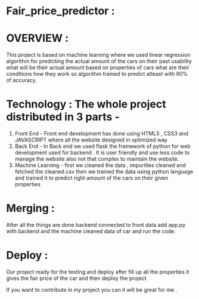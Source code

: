 # Fair_price_predictor :

# OVERVIEW : 
  This project is based on machine learning where we used linear regression algorithm for predicting the actual amount of the cars 
  on their past usability what will be their actual amount based on properties of cars what are their conditions how they work so 
  algorithm trained to predict atleast with 90% of accuracy.
  
# Technology : The whole project distributed in 3 parts -
  1. Front End - Front end development has done using HTML5 , CSS3 and JAVASCRIPT where all the website designed in optimized way 
  2. Back End -  In Back end we used flask the framework of python for web development used for backend . It is user friendly and 
                 use less code to manage the website also not that complex to maintain the website.
  3. Machine Learning - first we cleaned the data , impurities cleaned and fetched the cleaned.csv then we trained the data using 
     python language and trained it to predict right amount of the cars on their given properties 
     
# Merging : 
  After all the things are done backend connected to front data add app.py with backend and the machine cleaned data of car and 
  run the code.

# Deploy : 
  Our project ready for the testing and deploy after fill up all the properties it gives the fair price of the car and then deploy 
  the project 
  
If you want to contribute in my project you can it will be great for me .
 
